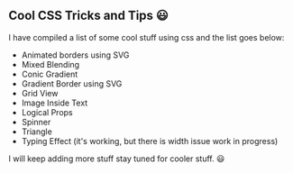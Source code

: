## Cool CSS Tricks and Tips :smiley:	

I have compiled a list of some cool stuff using css and the list goes below:

- Animated borders using SVG
- Mixed Blending
- Conic Gradient 
- Gradient Border using SVG
- Grid View
- Image Inside Text
- Logical Props
- Spinner
- Triangle
- Typing Effect (it's working, but there is width issue work in progress)


I will keep adding more stuff stay tuned for cooler stuff. :smiley:	 


